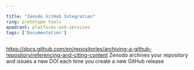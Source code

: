 ```yaml
---

title: "Zenodo GitHub Integration"
ring: prototype tools
quadrant: platforms-and-services
tags: ['Documentation']
---
```

https://docs.github.com/en/repositories/archiving-a-github-repository/referencing-and-citing-content
Zenodo archives your repository and issues a new DOI each time you create a new GitHub release
